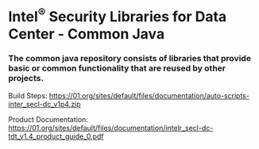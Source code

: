 # Intel<sup>®</sup> Security Libraries for Data Center  - Common Java
### The common java repository consists of libraries that provide basic or common functionality that are reused by other projects.

Build Steps: https://01.org/sites/default/files/documentation/auto-scripts-inter_secl-dc_v1p4.zip

Product Documentation: https://01.org/sites/default/files/documentation/intelr_secl-dc-tdt_v1.4_product_guide_0.pdf
